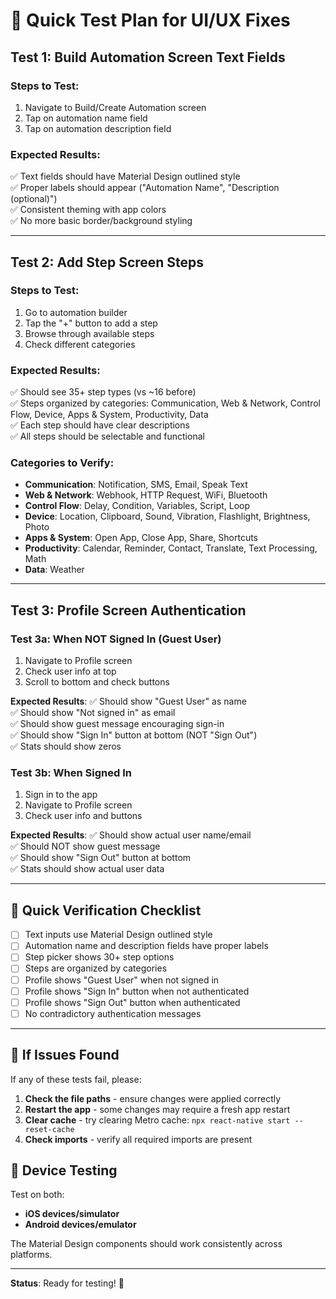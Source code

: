 # 🧪 Quick Test Plan for UI/UX Fixes

## **Test 1: Build Automation Screen Text Fields**

### **Steps to Test**:
1. Navigate to Build/Create Automation screen
2. Tap on automation name field
3. Tap on automation description field

### **Expected Results**:
✅ Text fields should have Material Design outlined style  
✅ Proper labels should appear ("Automation Name", "Description (optional)")  
✅ Consistent theming with app colors  
✅ No more basic border/background styling  

---

## **Test 2: Add Step Screen Steps**

### **Steps to Test**:
1. Go to automation builder
2. Tap the "+" button to add a step
3. Browse through available steps
4. Check different categories

### **Expected Results**:
✅ Should see 35+ step types (vs ~16 before)  
✅ Steps organized by categories: Communication, Web & Network, Control Flow, Device, Apps & System, Productivity, Data  
✅ Each step should have clear descriptions  
✅ All steps should be selectable and functional  

### **Categories to Verify**:
- **Communication**: Notification, SMS, Email, Speak Text
- **Web & Network**: Webhook, HTTP Request, WiFi, Bluetooth  
- **Control Flow**: Delay, Condition, Variables, Script, Loop
- **Device**: Location, Clipboard, Sound, Vibration, Flashlight, Brightness, Photo
- **Apps & System**: Open App, Close App, Share, Shortcuts
- **Productivity**: Calendar, Reminder, Contact, Translate, Text Processing, Math
- **Data**: Weather

---

## **Test 3: Profile Screen Authentication**

### **Test 3a: When NOT Signed In (Guest User)**
1. Navigate to Profile screen
2. Check user info at top
3. Scroll to bottom and check buttons

**Expected Results**:
✅ Should show "Guest User" as name  
✅ Should show "Not signed in" as email  
✅ Should show guest message encouraging sign-in  
✅ Should show "Sign In" button at bottom (NOT "Sign Out")  
✅ Stats should show zeros  

### **Test 3b: When Signed In**
1. Sign in to the app
2. Navigate to Profile screen
3. Check user info and buttons

**Expected Results**:
✅ Should show actual user name/email  
✅ Should NOT show guest message  
✅ Should show "Sign Out" button at bottom  
✅ Stats should show actual user data  

---

## **🎯 Quick Verification Checklist**

- [ ] Text inputs use Material Design outlined style
- [ ] Automation name and description fields have proper labels
- [ ] Step picker shows 30+ step options
- [ ] Steps are organized by categories
- [ ] Profile shows "Guest User" when not signed in
- [ ] Profile shows "Sign In" button when not authenticated
- [ ] Profile shows "Sign Out" button when authenticated
- [ ] No contradictory authentication messages

---

## **🚨 If Issues Found**

If any of these tests fail, please:

1. **Check the file paths** - ensure changes were applied correctly
2. **Restart the app** - some changes may require a fresh app restart
3. **Clear cache** - try clearing Metro cache: `npx react-native start --reset-cache`
4. **Check imports** - verify all required imports are present

## **📱 Device Testing**

Test on both:
- **iOS devices/simulator**
- **Android devices/emulator**

The Material Design components should work consistently across platforms.

---

**Status**: Ready for testing! 🚀
